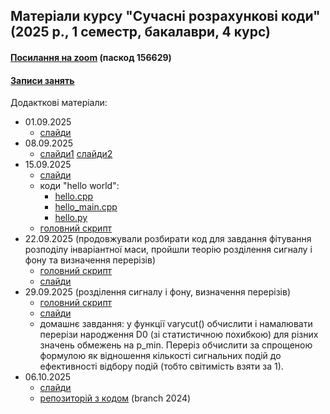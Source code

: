 ## Матеріали курсу "Сучасні розрахункові коди" (2025 р., 1 семестр, бакалаври, 4 курс)

 <!--<details>-->
   <!--<summary> -->

#### [Посилання на zoom](https://cern.zoom.us/j/66654166304?pwd=yHmoaRNUrHEkrPTYIFN2kXAoJJsgIc.1) (паскод 156629)

#### [Записи занять](https://cernbox.cern.ch/s/ejcI6MijmGb2q4o)

  <!--</summary>-->
  Додакткові матеріали:  
  - 01.09.2025
     - [слайди](https://github.com/zenaiev/hep2025_codes/blob/main/slides/into/%D0%9F%D1%80%D0%BE%D0%B3%D1%80%D0%B0%D0%BC%D0%BD%D1%96%20%D0%BA%D0%BE%D0%B4%D0%B8%20%D0%B4%D0%BB%D1%8F%20%D1%84%D1%96%D0%B7%D0%B8%D0%BA%D0%B8%20%D0%B2%D0%B8%D1%81%D0%BE%D0%BA%D0%B8%D1%85%20%D0%B5%D0%BD%D0%B5%D1%80%D0%B3%D1%96%D0%B9.pdf)
  - 08.09.2025
     - [слайди1](https://github.com/zenaiev/hep2025_codes/blob/main/slides/pandas/pandas.pdf) [слайди2](https://github.com/zenaiev/hep2025_codes/blob/main/slides/combine/combine_annotated.pdf)
  - 15.09.2025
     - [слайди](https://github.com/zenaiev/hep2025_codes/blob/main/slides/invmass/invmass.pdf)
     - коди "hello world":
        - [hello.cpp](https://github.com/zenaiev/hep2025_codes/tree/main/invmass/hello.cpp)
        - [hello_main.cpp](https://github.com/zenaiev/hep2025_codes/tree/main/invmass/hello_main.cpp)
        - [hello.py](https://github.com/zenaiev/hep2025_codes/tree/main/invmass/hello.py)
     - [головний скрипт](https://github.com/zenaiev/hep2025_codes/tree/main/invmass/invmass.py)
  - 22.09.2025 (продовжували розбирати код для завдання фітування розподілу інваріантної маси, пройшли теорію розділення сигналу і фону та визначення перерізів)
     - [головний скрипт](https://github.com/zenaiev/hep2025_codes/tree/main/invmass/invmass.py)
     - [слайди](https://github.com/zenaiev/hep2025_codes/blob/main/slides/cuts_xsec/cuts_xsec.pdf)
  - 29.09.2025 (розділення сигналу і фону, визначення перерізів)
     - [головний скрипт](https://github.com/zenaiev/hep2025_codes/tree/main/invmass/invmass_adv.py)
     - [слайди](https://github.com/zenaiev/hep2025_codes/blob/main/slides/cuts_xsec/cuts_xsec.pdf)
     - домашнє завдання: у функції varycut() обчислити і намалювати перерізи народження D0 (зі статистичною похибкою) для різних значень обмежень на p_min. Переріз обчислити за спрощеною формулою як відношення кількості сигнальних подій до ефективності відбору подій (тобто світимість взяти за 1).
   - 06.10.2025
     - [слайди](https://github.com/zenaiev/hep2025_codes/tree/main/slides/cms_od_ttbar/cms_od_ttbar.pdf)
     - [репозиторій з кодом](https://github.com/zenaiev/2011-ttbar) (branch 2024)
